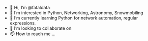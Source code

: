 - 👋 Hi, I’m @fataldata
- 👀 I’m interested in Python, Networking, Astronomy, Snowmobiling
- 🌱 I’m currently learning Python for network automation, regular expressions.
- 💞️ I’m looking to collaborate on 
- 📫 How to reach me ...

<!---
fataldata/fataldata is a ✨ special ✨ repository because its `README.md` (this file) appears on your GitHub profile.
You can click the Preview link to take a look at your changes.
--->
